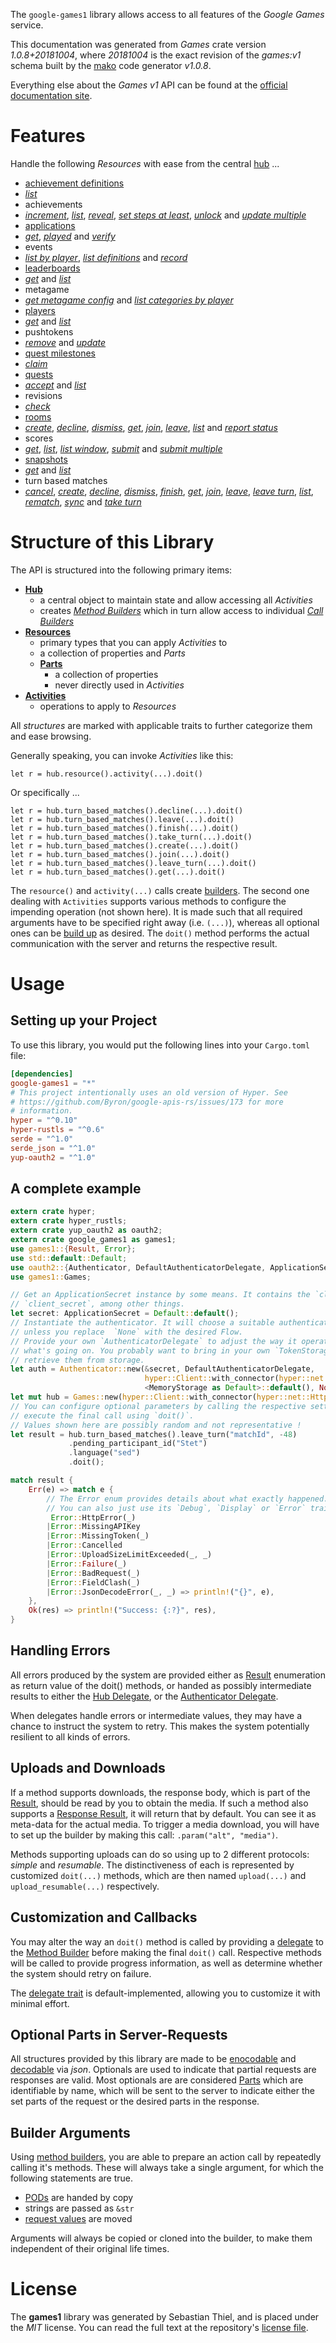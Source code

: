 <!---
DO NOT EDIT !
This file was generated automatically from 'src/mako/api/README.md.mako'
DO NOT EDIT !
-->
The `google-games1` library allows access to all features of the *Google Games* service.

This documentation was generated from *Games* crate version *1.0.8+20181004*, where *20181004* is the exact revision of the *games:v1* schema built by the [mako](http://www.makotemplates.org/) code generator *v1.0.8*.

Everything else about the *Games* *v1* API can be found at the
[official documentation site](https://developers.google.com/games/services/).
# Features

Handle the following *Resources* with ease from the central [hub](https://docs.rs/google-games1/1.0.8+20181004/google_games1/struct.Games.html) ... 

* [achievement definitions](https://docs.rs/google-games1/1.0.8+20181004/google_games1/struct.AchievementDefinition.html)
 * [*list*](https://docs.rs/google-games1/1.0.8+20181004/google_games1/struct.AchievementDefinitionListCall.html)
* achievements
 * [*increment*](https://docs.rs/google-games1/1.0.8+20181004/google_games1/struct.AchievementIncrementCall.html), [*list*](https://docs.rs/google-games1/1.0.8+20181004/google_games1/struct.AchievementListCall.html), [*reveal*](https://docs.rs/google-games1/1.0.8+20181004/google_games1/struct.AchievementRevealCall.html), [*set steps at least*](https://docs.rs/google-games1/1.0.8+20181004/google_games1/struct.AchievementSetStepsAtLeastCall.html), [*unlock*](https://docs.rs/google-games1/1.0.8+20181004/google_games1/struct.AchievementUnlockCall.html) and [*update multiple*](https://docs.rs/google-games1/1.0.8+20181004/google_games1/struct.AchievementUpdateMultipleCall.html)
* [applications](https://docs.rs/google-games1/1.0.8+20181004/google_games1/struct.Application.html)
 * [*get*](https://docs.rs/google-games1/1.0.8+20181004/google_games1/struct.ApplicationGetCall.html), [*played*](https://docs.rs/google-games1/1.0.8+20181004/google_games1/struct.ApplicationPlayedCall.html) and [*verify*](https://docs.rs/google-games1/1.0.8+20181004/google_games1/struct.ApplicationVerifyCall.html)
* events
 * [*list by player*](https://docs.rs/google-games1/1.0.8+20181004/google_games1/struct.EventListByPlayerCall.html), [*list definitions*](https://docs.rs/google-games1/1.0.8+20181004/google_games1/struct.EventListDefinitionCall.html) and [*record*](https://docs.rs/google-games1/1.0.8+20181004/google_games1/struct.EventRecordCall.html)
* [leaderboards](https://docs.rs/google-games1/1.0.8+20181004/google_games1/struct.Leaderboard.html)
 * [*get*](https://docs.rs/google-games1/1.0.8+20181004/google_games1/struct.LeaderboardGetCall.html) and [*list*](https://docs.rs/google-games1/1.0.8+20181004/google_games1/struct.LeaderboardListCall.html)
* metagame
 * [*get metagame config*](https://docs.rs/google-games1/1.0.8+20181004/google_games1/struct.MetagameGetMetagameConfigCall.html) and [*list categories by player*](https://docs.rs/google-games1/1.0.8+20181004/google_games1/struct.MetagameListCategoriesByPlayerCall.html)
* [players](https://docs.rs/google-games1/1.0.8+20181004/google_games1/struct.Player.html)
 * [*get*](https://docs.rs/google-games1/1.0.8+20181004/google_games1/struct.PlayerGetCall.html) and [*list*](https://docs.rs/google-games1/1.0.8+20181004/google_games1/struct.PlayerListCall.html)
* pushtokens
 * [*remove*](https://docs.rs/google-games1/1.0.8+20181004/google_games1/struct.PushtokenRemoveCall.html) and [*update*](https://docs.rs/google-games1/1.0.8+20181004/google_games1/struct.PushtokenUpdateCall.html)
* [quest milestones](https://docs.rs/google-games1/1.0.8+20181004/google_games1/struct.QuestMilestone.html)
 * [*claim*](https://docs.rs/google-games1/1.0.8+20181004/google_games1/struct.QuestMilestoneClaimCall.html)
* [quests](https://docs.rs/google-games1/1.0.8+20181004/google_games1/struct.Quest.html)
 * [*accept*](https://docs.rs/google-games1/1.0.8+20181004/google_games1/struct.QuestAcceptCall.html) and [*list*](https://docs.rs/google-games1/1.0.8+20181004/google_games1/struct.QuestListCall.html)
* revisions
 * [*check*](https://docs.rs/google-games1/1.0.8+20181004/google_games1/struct.RevisionCheckCall.html)
* [rooms](https://docs.rs/google-games1/1.0.8+20181004/google_games1/struct.Room.html)
 * [*create*](https://docs.rs/google-games1/1.0.8+20181004/google_games1/struct.RoomCreateCall.html), [*decline*](https://docs.rs/google-games1/1.0.8+20181004/google_games1/struct.RoomDeclineCall.html), [*dismiss*](https://docs.rs/google-games1/1.0.8+20181004/google_games1/struct.RoomDismisCall.html), [*get*](https://docs.rs/google-games1/1.0.8+20181004/google_games1/struct.RoomGetCall.html), [*join*](https://docs.rs/google-games1/1.0.8+20181004/google_games1/struct.RoomJoinCall.html), [*leave*](https://docs.rs/google-games1/1.0.8+20181004/google_games1/struct.RoomLeaveCall.html), [*list*](https://docs.rs/google-games1/1.0.8+20181004/google_games1/struct.RoomListCall.html) and [*report status*](https://docs.rs/google-games1/1.0.8+20181004/google_games1/struct.RoomReportStatuCall.html)
* scores
 * [*get*](https://docs.rs/google-games1/1.0.8+20181004/google_games1/struct.ScoreGetCall.html), [*list*](https://docs.rs/google-games1/1.0.8+20181004/google_games1/struct.ScoreListCall.html), [*list window*](https://docs.rs/google-games1/1.0.8+20181004/google_games1/struct.ScoreListWindowCall.html), [*submit*](https://docs.rs/google-games1/1.0.8+20181004/google_games1/struct.ScoreSubmitCall.html) and [*submit multiple*](https://docs.rs/google-games1/1.0.8+20181004/google_games1/struct.ScoreSubmitMultipleCall.html)
* [snapshots](https://docs.rs/google-games1/1.0.8+20181004/google_games1/struct.Snapshot.html)
 * [*get*](https://docs.rs/google-games1/1.0.8+20181004/google_games1/struct.SnapshotGetCall.html) and [*list*](https://docs.rs/google-games1/1.0.8+20181004/google_games1/struct.SnapshotListCall.html)
* turn based matches
 * [*cancel*](https://docs.rs/google-games1/1.0.8+20181004/google_games1/struct.TurnBasedMatcheCancelCall.html), [*create*](https://docs.rs/google-games1/1.0.8+20181004/google_games1/struct.TurnBasedMatcheCreateCall.html), [*decline*](https://docs.rs/google-games1/1.0.8+20181004/google_games1/struct.TurnBasedMatcheDeclineCall.html), [*dismiss*](https://docs.rs/google-games1/1.0.8+20181004/google_games1/struct.TurnBasedMatcheDismisCall.html), [*finish*](https://docs.rs/google-games1/1.0.8+20181004/google_games1/struct.TurnBasedMatcheFinishCall.html), [*get*](https://docs.rs/google-games1/1.0.8+20181004/google_games1/struct.TurnBasedMatcheGetCall.html), [*join*](https://docs.rs/google-games1/1.0.8+20181004/google_games1/struct.TurnBasedMatcheJoinCall.html), [*leave*](https://docs.rs/google-games1/1.0.8+20181004/google_games1/struct.TurnBasedMatcheLeaveCall.html), [*leave turn*](https://docs.rs/google-games1/1.0.8+20181004/google_games1/struct.TurnBasedMatcheLeaveTurnCall.html), [*list*](https://docs.rs/google-games1/1.0.8+20181004/google_games1/struct.TurnBasedMatcheListCall.html), [*rematch*](https://docs.rs/google-games1/1.0.8+20181004/google_games1/struct.TurnBasedMatcheRematchCall.html), [*sync*](https://docs.rs/google-games1/1.0.8+20181004/google_games1/struct.TurnBasedMatcheSyncCall.html) and [*take turn*](https://docs.rs/google-games1/1.0.8+20181004/google_games1/struct.TurnBasedMatcheTakeTurnCall.html)




# Structure of this Library

The API is structured into the following primary items:

* **[Hub](https://docs.rs/google-games1/1.0.8+20181004/google_games1/struct.Games.html)**
    * a central object to maintain state and allow accessing all *Activities*
    * creates [*Method Builders*](https://docs.rs/google-games1/1.0.8+20181004/google_games1/trait.MethodsBuilder.html) which in turn
      allow access to individual [*Call Builders*](https://docs.rs/google-games1/1.0.8+20181004/google_games1/trait.CallBuilder.html)
* **[Resources](https://docs.rs/google-games1/1.0.8+20181004/google_games1/trait.Resource.html)**
    * primary types that you can apply *Activities* to
    * a collection of properties and *Parts*
    * **[Parts](https://docs.rs/google-games1/1.0.8+20181004/google_games1/trait.Part.html)**
        * a collection of properties
        * never directly used in *Activities*
* **[Activities](https://docs.rs/google-games1/1.0.8+20181004/google_games1/trait.CallBuilder.html)**
    * operations to apply to *Resources*

All *structures* are marked with applicable traits to further categorize them and ease browsing.

Generally speaking, you can invoke *Activities* like this:

```Rust,ignore
let r = hub.resource().activity(...).doit()
```

Or specifically ...

```ignore
let r = hub.turn_based_matches().decline(...).doit()
let r = hub.turn_based_matches().leave(...).doit()
let r = hub.turn_based_matches().finish(...).doit()
let r = hub.turn_based_matches().take_turn(...).doit()
let r = hub.turn_based_matches().create(...).doit()
let r = hub.turn_based_matches().join(...).doit()
let r = hub.turn_based_matches().leave_turn(...).doit()
let r = hub.turn_based_matches().get(...).doit()
```

The `resource()` and `activity(...)` calls create [builders][builder-pattern]. The second one dealing with `Activities` 
supports various methods to configure the impending operation (not shown here). It is made such that all required arguments have to be 
specified right away (i.e. `(...)`), whereas all optional ones can be [build up][builder-pattern] as desired.
The `doit()` method performs the actual communication with the server and returns the respective result.

# Usage

## Setting up your Project

To use this library, you would put the following lines into your `Cargo.toml` file:

```toml
[dependencies]
google-games1 = "*"
# This project intentionally uses an old version of Hyper. See
# https://github.com/Byron/google-apis-rs/issues/173 for more
# information.
hyper = "^0.10"
hyper-rustls = "^0.6"
serde = "^1.0"
serde_json = "^1.0"
yup-oauth2 = "^1.0"
```

## A complete example

```Rust
extern crate hyper;
extern crate hyper_rustls;
extern crate yup_oauth2 as oauth2;
extern crate google_games1 as games1;
use games1::{Result, Error};
use std::default::Default;
use oauth2::{Authenticator, DefaultAuthenticatorDelegate, ApplicationSecret, MemoryStorage};
use games1::Games;

// Get an ApplicationSecret instance by some means. It contains the `client_id` and 
// `client_secret`, among other things.
let secret: ApplicationSecret = Default::default();
// Instantiate the authenticator. It will choose a suitable authentication flow for you, 
// unless you replace  `None` with the desired Flow.
// Provide your own `AuthenticatorDelegate` to adjust the way it operates and get feedback about 
// what's going on. You probably want to bring in your own `TokenStorage` to persist tokens and
// retrieve them from storage.
let auth = Authenticator::new(&secret, DefaultAuthenticatorDelegate,
                              hyper::Client::with_connector(hyper::net::HttpsConnector::new(hyper_rustls::TlsClient::new())),
                              <MemoryStorage as Default>::default(), None);
let mut hub = Games::new(hyper::Client::with_connector(hyper::net::HttpsConnector::new(hyper_rustls::TlsClient::new())), auth);
// You can configure optional parameters by calling the respective setters at will, and
// execute the final call using `doit()`.
// Values shown here are possibly random and not representative !
let result = hub.turn_based_matches().leave_turn("matchId", -48)
             .pending_participant_id("Stet")
             .language("sed")
             .doit();

match result {
    Err(e) => match e {
        // The Error enum provides details about what exactly happened.
        // You can also just use its `Debug`, `Display` or `Error` traits
         Error::HttpError(_)
        |Error::MissingAPIKey
        |Error::MissingToken(_)
        |Error::Cancelled
        |Error::UploadSizeLimitExceeded(_, _)
        |Error::Failure(_)
        |Error::BadRequest(_)
        |Error::FieldClash(_)
        |Error::JsonDecodeError(_, _) => println!("{}", e),
    },
    Ok(res) => println!("Success: {:?}", res),
}

```
## Handling Errors

All errors produced by the system are provided either as [Result](https://docs.rs/google-games1/1.0.8+20181004/google_games1/enum.Result.html) enumeration as return value of 
the doit() methods, or handed as possibly intermediate results to either the 
[Hub Delegate](https://docs.rs/google-games1/1.0.8+20181004/google_games1/trait.Delegate.html), or the [Authenticator Delegate](https://docs.rs/yup-oauth2/*/yup_oauth2/trait.AuthenticatorDelegate.html).

When delegates handle errors or intermediate values, they may have a chance to instruct the system to retry. This 
makes the system potentially resilient to all kinds of errors.

## Uploads and Downloads
If a method supports downloads, the response body, which is part of the [Result](https://docs.rs/google-games1/1.0.8+20181004/google_games1/enum.Result.html), should be
read by you to obtain the media.
If such a method also supports a [Response Result](https://docs.rs/google-games1/1.0.8+20181004/google_games1/trait.ResponseResult.html), it will return that by default.
You can see it as meta-data for the actual media. To trigger a media download, you will have to set up the builder by making
this call: `.param("alt", "media")`.

Methods supporting uploads can do so using up to 2 different protocols: 
*simple* and *resumable*. The distinctiveness of each is represented by customized 
`doit(...)` methods, which are then named `upload(...)` and `upload_resumable(...)` respectively.

## Customization and Callbacks

You may alter the way an `doit()` method is called by providing a [delegate](https://docs.rs/google-games1/1.0.8+20181004/google_games1/trait.Delegate.html) to the 
[Method Builder](https://docs.rs/google-games1/1.0.8+20181004/google_games1/trait.CallBuilder.html) before making the final `doit()` call. 
Respective methods will be called to provide progress information, as well as determine whether the system should 
retry on failure.

The [delegate trait](https://docs.rs/google-games1/1.0.8+20181004/google_games1/trait.Delegate.html) is default-implemented, allowing you to customize it with minimal effort.

## Optional Parts in Server-Requests

All structures provided by this library are made to be [enocodable](https://docs.rs/google-games1/1.0.8+20181004/google_games1/trait.RequestValue.html) and 
[decodable](https://docs.rs/google-games1/1.0.8+20181004/google_games1/trait.ResponseResult.html) via *json*. Optionals are used to indicate that partial requests are responses 
are valid.
Most optionals are are considered [Parts](https://docs.rs/google-games1/1.0.8+20181004/google_games1/trait.Part.html) which are identifiable by name, which will be sent to 
the server to indicate either the set parts of the request or the desired parts in the response.

## Builder Arguments

Using [method builders](https://docs.rs/google-games1/1.0.8+20181004/google_games1/trait.CallBuilder.html), you are able to prepare an action call by repeatedly calling it's methods.
These will always take a single argument, for which the following statements are true.

* [PODs][wiki-pod] are handed by copy
* strings are passed as `&str`
* [request values](https://docs.rs/google-games1/1.0.8+20181004/google_games1/trait.RequestValue.html) are moved

Arguments will always be copied or cloned into the builder, to make them independent of their original life times.

[wiki-pod]: http://en.wikipedia.org/wiki/Plain_old_data_structure
[builder-pattern]: http://en.wikipedia.org/wiki/Builder_pattern
[google-go-api]: https://github.com/google/google-api-go-client

# License
The **games1** library was generated by Sebastian Thiel, and is placed 
under the *MIT* license.
You can read the full text at the repository's [license file][repo-license].

[repo-license]: https://github.com/Byron/google-apis-rsblob/master/LICENSE.md

